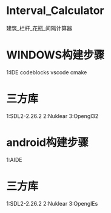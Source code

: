 # Interval_Calculator
建筑_栏杆_花瓶_间隔计算器


# WINDOWS构建步骤
1:IDE codeblocks  vscode  cmake

# 三方库
1:SDL2-2.26.2
2:Nuklear
3:Opengl32

# android构建步骤
1:AIDE
# 三方库
1:SDL2-2.26.2
2:Nuklear
3:OpenglEs

